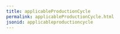 ```yaml
---
title: applicableProductionCycle
permalink: applicableProductionCycle.html
jsonid: applicableproductioncycle
---
```

